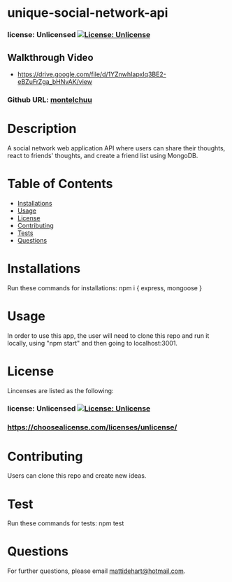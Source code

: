 # unique-social-network-api
### license: Unlicensed [![License: Unlicense](https://img.shields.io/badge/license-Unlicense-blue.svg)](http://unlicense.org/)

## Walkthrough Video

- https://drive.google.com/file/d/1YZnwhIapxIq3BE2-eBZuFrZga_bHNvAK/view

### Github URL: [montelchuu](https://github.com/montelchuu/)

# Description
A social network web application API where users can share their thoughts, react to friends' thoughts, and create a friend list using MongoDB.

# Table of Contents
* [Installations](#installations)
* [Usage](#usage)
* [License](#license)
* [Contributing](#contributing)
* [Tests](#tests)
* [Questions](#questions)

# Installations
Run these commands for installations: npm i { express, mongoose }

# Usage
In order to use this app, the user will need to clone this repo and run it locally, using "npm start" and then going to localhost:3001.

# License
Lincenses are listed as the following:
### license: Unlicensed [![License: Unlicense](https://img.shields.io/badge/license-Unlicense-blue.svg)](http://unlicense.org/)
### https://choosealicense.com/licenses/unlicense/

# Contributing
Users can clone this repo and create new ideas.

# Test
Run these commands for tests:
npm test

# Questions
For further questions, please email mattidehart@hotmail.com.
